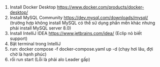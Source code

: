1. Install Docker Desktop https://www.docker.com/products/docker-desktop/
2. Install  MySQL Community https://dev.mysql.com/downloads/mysql/
   (trường hợp không install MySQL có thể sử dụng phần mền khác nhưng phải install MySQL server 8.0)
3. Install IntelliJ IDEA https://www.jetbrains.com/idea/
   (Eclip nỏ biết support)
4. Bật terminal trong IntelliJ
5. run: docker compose -f docker-compose.yaml up -d (chạy hơi lâu, đợi chờ là hạnh phúc)
6. rồi run start
   (Lỗi là phải alo Leader gấp)
